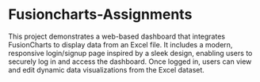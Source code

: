 # Fusioncharts-Assignments
This project demonstrates a web-based dashboard that integrates FusionCharts to display data from an Excel file. It includes a modern, responsive login/signup page inspired by a sleek design, enabling users to securely log in and access the dashboard. Once logged in, users can view and edit dynamic data visualizations from the Excel dataset.
